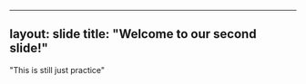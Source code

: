 --------
layout: slide
title: "Welcome to our second slide!"
--------
"This is still just practice"
